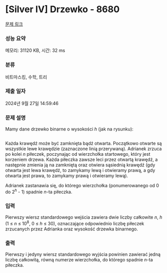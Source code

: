 # [Silver IV] Drzewko - 8680 

[문제 링크](https://www.acmicpc.net/problem/8680) 

### 성능 요약

메모리: 31120 KB, 시간: 32 ms

### 분류

비트마스킹, 수학, 트리

### 제출 일자

2024년 9월 27일 14:59:46

### 문제 설명

<p>Mamy dane drzewko binarne o wysokości <em>h</em> (jak na rysunku):</p>

<p style="text-align: center;"><img alt="" src=""><br>
 </p>

<p>Każda krawędź może być zamknięta bądź otwarta. Początkowo otwarte są wszystkie lewe krawędzie (zaznaczone linią przerywaną). Adrianek zrzuca po kolei <em>n</em> piłeczek, poczynając od wierzchołka startowego, który jest korzeniem drzewa. Każda piłeczka zawsze leci przez otwartą krawędź, a następnie zmienia ją na zamkniętą oraz otwiera sąsiednią krawędź (gdy otwarta jest lewa krawędź, to zamykamy lewą i otwieramy prawą, a gdy otwarta jest prawa, to zamykamy prawą i otwieramy lewą).</p>

<p>Adrianek zastanawia się, do którego wierzchołka (ponumerowanego od 0 do 2<em><sup>h</sup></em> - 1) spadnie <em>n</em>-ta piłeczka.</p>

### 입력 

 <p>Pierwszy wiersz standardowego wejścia zawiera dwie liczby całkowite <em>n</em>, <em>h</em> (1 ≤ <em>n</em> ≤ 10<sup>8</sup>, 0 ≤ <em>h</em> ≤ 30), oznaczające odpowiednio liczbę piłeczek zrzucanych przez Adrianka oraz wysokość drzewka binarnego.</p>

### 출력 

 <p>Pierwszy i jedyny wiersz standardowego wyjścia powinien zawierać jedną liczbę całkowitą, równą numerze wierzchołka, do którego spadnie <em>n</em>-ta piłeczka.</p>


